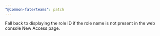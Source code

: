 ```yaml
---
"@common-fate/teams": patch
---
```


Fall back to displaying the role ID if the role name is not present in the web console New Access page.
